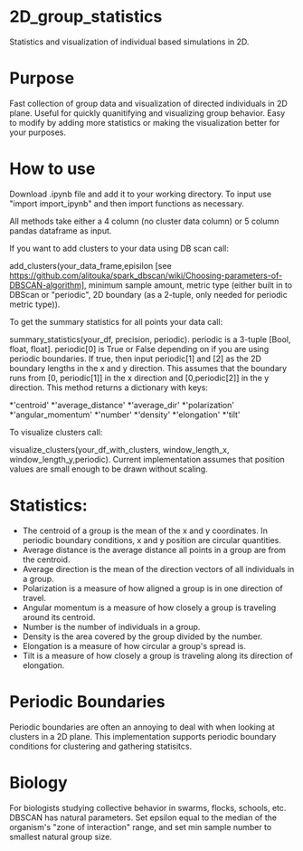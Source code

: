 # 2D_group_statistics
Statistics and visualization of individual based simulations in 2D. 

# Purpose
Fast collection of group data and visualization of directed individuals in 2D plane. Useful for quickly quanitifying and visualizing group behavior. Easy to modify by adding more statistics or making the visualization better for your purposes.

# How to use
Download .ipynb file and add it to your working directory. To input use "import import_ipynb" and then import functions as necessary.

All methods take either a 4 column (no cluster data column) or 5 column pandas dataframe as input. 

If you want to add clusters to your data using DB scan call:

add_clusters(your_data_frame,episilon [see https://github.com/alitouka/spark_dbscan/wiki/Choosing-parameters-of-DBSCAN-algorithm], minimum sample amount, metric type (either built in to DBScan or "periodic", 2D boundary (as a 2-tuple, only needed for periodic metric type)). 

To get the summary statistics for all points your data call:

summary_statistics(your_df, precision, periodic). periodic is a 3-tuple [Bool, float, float]. periodic[0] is True or False depending on if you are using periodic boundaries. If true, then input periodic[1] and [2] as the 2D boundary lengths in the x and y direction. This assumes that the boundary runs from [0, periodic[1]] in the x direction and [0,periodic[2]] in the y direction. This method returns a dictionary with keys:

 *'centroid' 
 *'average_distance'
 *'average_dir'
 *'polarization'
 *'angular_momentum'
 *'number'
 *'density'
 *'elongation'
 *'tilt'

To visualize clusters call:

visualize_clusters(your_df_with_clusters, window_length_x, window_length_y,periodic). Current implementation assumes that position values are small enough to be drawn without scaling. 

# Statistics:
* The centroid of a group is the mean of the x and y coordinates. In periodic boundary conditions, x and y position are          circular quantities. 
* Average distance is the average distance all points in a group are from the centroid.
* Average direction is the mean of the direction vectors of all individuals in a group.
* Polarization is a measure of how aligned a group is in one direction of travel.
* Angular momentum is a measure of how closely a group is traveling around its centroid.
* Number is the number of individuals in a group.
* Density is the area covered by the group divided by the number. 
* Elongation is a measure of how circular a group's spread is. 
* Tilt is a measure of how closely a group is traveling along its direction of elongation. 

# Periodic Boundaries
Periodic boundaries are often an annoying to deal with when looking at clusters in a 2D plane. This implementation supports periodic boundary conditions for clustering and gathering statisitcs. 


# Biology
For biologists studying collective behavior in swarms, flocks, schools, etc. DBSCAN has natural parameters. Set epsilon equal to the median of the organism's "zone of interaction" range, and set min sample number to smallest natural group size.


